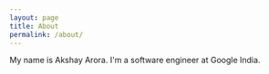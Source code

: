```yaml
---
layout: page
title: About
permalink: /about/
---
```

My name is Akshay Arora. I'm a software engineer at Google India. 

<!---
You can find the source code for Minima at GitHub:
[jekyll][jekyll-organization] /
[minima](https://github.com/jekyll/minima)

You can find the source code for Jekyll at GitHub:
[jekyll][jekyll-organization] /
[jekyll](https://github.com/jekyll/jekyll)


[jekyll-organization]: https://github.com/jekyll

--->
